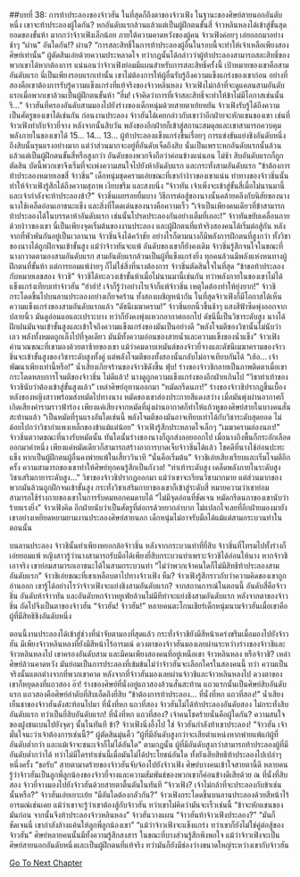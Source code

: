 ##บทที่ 38: การท้าประลองของจ้าวฮัน
ในที่สุดก็ถึงตาของจ้าวเฟิง ในฐานะของศิษย์สายนอกอันดับหนึ่ง เขาจะท้าประลองผู้ใดกัน?
หกอันดับแรกล้วนแล้วแต่เป็นผู้ฝึกตนขั้นสี่ จ้าวหลินหลงได้เข้าสู่ขั้นสุดยอดของขั้นห้า มากกว่าจ้าวเฟิงเล็กน้อย ภายใต้ความคาดหวังของผู้คน จ้าวเฟิงค่อยๆ เอ่ยออกมาอย่างช้าๆ
“ผ่าน”
อันใดกัน!? ผ่าน?
“การสละสิทธิ์ในการท้าประลองผู้อื่นในรอบนี้จะทำให้เจ้าเหลือเพียงสองศิษย์เท่านั้น” ผู้ตัดสินเอ่ยด้วยความประหลาดใจ
ทว่ากฎนั้นได้กล่าวว่าผู้ท้าประลองสามารถสละสิทธิ์ของพวกเขาได้หากต้องการ แน่นอนว่าจ้าวเฟิงย่อมมีแผนสำหรับการสละสิทธิ์ครั้งนี้
เป้าหมายของเขาคือสามอันดับแรก นี่เป็นเพียงรอบแรกเท่านั้น เขาไม่ต้องการให้ผู้อื่นรับรู้ถึงความแข็งแกร่งของเขาก่อน
อย่างที่สองคือเขาต้องการรับรู้ความแข็งแกร่งที่แท้จริงของจ้าวหลินหลง จ้าวเฟิงไม่กล้าที่จะดูแคลนสามอันดับแรกเมื่อพวกเขาล้วนเป็นผู้ฝึกตนขั้นห้า
“ฮึ่ม! เจ้าคิดว่าการที่เจ้าสละสิทธิ์จะทำให้ข้าไม่มีโอกาสเช่นนั้นรึ…” จ้าวฮันที่ครองอันดับสามมองไปยังร่างของเด็กหนุ่มด้วยสายตาเย้ยหยัน จ้าวเฟิงรับรู้ได้ถึงความเป็นศัตรูของเขาได้เช่นกัน
ก่อนงานประลอง จ้าวฮันได้เคยกล่าวกับเขาว่าอีกฝ่ายจะหักแขนของเขา เช่นที่จ้าวเฟิงทำกับจ้าวยี่จาง
หลังจากนั้นสิบวัน พลังของอีกฝ่ายก็เข้าสู่สถานะสมดุลและเขาสามารถควบคุมพลังภายในของเขาได้
15… 14… 13…
ผู้ท้าประลองแข็งแกร่งขึ้นเรื่อยๆ การแข่งขันแย่งชิงอันดับหนึ่งถึงสิบนั้นรุนแรงอย่างมาก แต่ว่าส่วนมากจะอยู่ที่อันดับเจ็ดถึงสิบ นั่นเป็นเพราะหกอันดับแรกนั้นล้วนแล้วแต่เป็นผู้ฝึกตนขั้นสี่หรือสูงกว่า อันดับของพวกจึงถือว่าค่อนข้างแน่นอน
ไม่ช้า สิบอันดับแรกก็ถูกตัดสิน บัดนี้พวกเขาจึงเริ่มที่จะเพ่งความสนใจไปยังห้าอันดับแรก และกระทั่งสามอันดับแรก
“ข้าต้องการท้าประลองหมายเลขสี่ จ้าวชิ่น” เด็กหนุ่มชุดครามเอ่ยขณะที่เขากำง้าวของเขาแน่น ท่าทางของจ้าวชิ่นนั้นทำให้จ้าวเฟิงรู้สึกได้ถึงความสุภาพ เงียบขรึม และสงบนิ่ง
“จ้าวทัน เจ้าเพิ่งจะเข้าสู่ขั้นสี่เมื่อไม่นานมานี้และเจ้ากำลังจะท้าประลองข้า?” จ้าวชิ่นเผยรอยยิ้มบาง วิธีการต่อสู้ของนางนั้นคล้ายคลึงกับนิสัยของนาง นางใช้เคล็ดอ่อนเอาชนะแข็ง และสิ่งที่โดดเด่นของนางคือความเร็ว
“เจ้าเป็นเพียงคนเดียวที่ข้าสามารถท้าประลองได้ในบรรดาห้าอันดับแรก เช่นนั้นโปรดประลองกันอย่างเต็มที่เถอะ!” จ้าวทันขยับเคลื่อนกายด้วยง้าวของเขา นี่เป็นเพียงจุดเริ่มต้นของงานประลอง และผู้ฝึกตนที่แท้จริงสองคนได้เริ่มต่อสู้กัน หลังจากที่พัวพันกันอยู่เป็นเวลานาน จ้าวชิ่นจึงได้คว้าชัย อย่างไรก็ตามนางก็มีพลังการฝึกตนที่สูงกว่า ทั้งวิชาของนางได้ถูกฝึกจนเข้าขั้นสูง
แม้ว่าจ้าวทันจะแพ้ อันดับของเขาก็ยังคงเดิม จ้าวชิ่นรู้สึกจนใจในขณะที่นางกวาดตามองสามอันดับแรก สามอันดับแรกล้วนเป็นผู้ที่แข็งแกร่งยิ่ง ทุกคนล้วนมีพลังแห่งหนทางผู้ฝึกตนที่ขั้นห้า แต่การยอมแพ้ง่ายๆ ก็ไม่ใช่สิ่งที่นางต้องการ
จ้าวชิ่นตัดสินใจในที่สุด
“ข้าขอท้าประลองกับหมายเลขสอง จ้าวชิ”
จ้าวชิได้ทะลวงเข้าขั้นห้าเมื่อไม่นานมานี้เช่นกัน ทว่าพลังภายในของเขาไม่ได้แข็งแกร่งเทียบเท่าจ้าวฮัน
“ฮ่าฮ่า! เจ้าก็รู้ว่าอย่างไรเจ้าก็แพ้จ้าวชิ่น เหตุใดต้องทำให้ยุ่งยาก!” จ้าวชิกระโดดขึ้นไปบนลานประลองอย่างเกียจคร้าน
ทั้งสองเผชิญหน้ากัน ในที่สุดจ้าวเฟิงก็มีโอกาสได้เห็นความแข็งแกร่งของสามอันดับแรกแล้ว
“ดัชนีเมฆาคราม!” จ้าวชิ่นยกนิ้วขึ้นช้าๆ แสงสีฟ้าซีดพุ่งออกจากปลายนิ้ว มันดูอ่อนแอและเปราะบาง ทว่าก็ยังคงพุ่งแหวกอากาศออกไป ดัชนีนี้เป็นวิชาระดับสูง นางได้ฝึกฝนมันจนเข้าขั้นสูงและเข้าใจถึงความแข็งแกร่งของมันเป็นอย่างดี
“พลังโจมตีของวิชานั้นไม่นับว่าเลว พลังทั้งหมดถูกเล็งไปที่จุดเดียว มันมีทั้งความอ่อนของสายน้ำและความแข็งของน้ำแข็ง” จ้าวเฟิงคำนวณขณะที่เขามองด้วยตาซ้ายของเขา
แม้ว่าคมดาบเหมันต์ของจ้าวยี่จางและดัชนีเมฆาครามของจ้าวชิ่นจะเข้าขั้นสูงของวิชาระดับสูงทั้งคู่ แต่พลังโจมตีของทั้งสองนั้นกลับไม่อาจเทียบกันได้
“เฮ้อ… เจ้าพัฒนาเพียงเท่านี้หรือ!” น้ำเสียงเกียจร้านของจ้าวชิดังขึ้น
ฟุ่บ!
ร่างของจ้าวชิกลายเป็นภาพติดตาเมื่อเขากระโดดหลบการโจมตีของจ้าวชิ่น
ไม่ดีแล้ว!
นางดูถูกความแข็งแกร่งของอีกฝ่ายเกินไป
“วิชาท่าเท้าของจ้าวชินับว่าต้องเข้าสู่ขั้นสูงแล้ว” เหล่าศิษย์อุทานออกมา
“หมัดกรีดนภา!” ร่างของจ้าวชิปรากฏขึ้นเบื้องหลังของหญิงสาวพร้อมส่งหมัดไปทางนาง
หมัดของเขาส่องประกายสีแดงสว่าง เมื่อมันพุ่งผ่านอากาศก็เกิดเสียงคำรามราวฟ้าร้อง เพียงแค่เสียงจากหมัดที่มุ่งผ่านอากาศก็ทำให้แก้วหูของศิษย์สายในบางคนสั่นสะท้านแล้ว
“เป็นหมัดที่รุนแรงอันใดเช่นนี้ พลังโจมตีของมันอาจเทียบเท่าได้กับวิชาระดับสุดยอด ไม่ด้อยไปกว่าวิชากำแพงเหล็กของข้าแม้แต่น้อย” จ้าวเฟิงรู้สึกประหลาดใจเล็กๆ
“เมฆาครามล่องนภา!” จ้าวชิ่นตวาดขณะที่นางรับหมัดนั้น ทันใดนั้นร่างของนางก็ถูกส่งลอยออกไป เมื่อนางถึงพื้นก็กระอักเลือดออกมาคำหนึ่ง
เพียงแค่หมัดเดียวก็สามารถสร้างอาการบาดเจ็บจ้าวชิ่นได้แล้ว โชคดีที่นางใช้อ่อนปะทะแข็ง หากเป็นผู้ฝึกตนผู้อื่นคงพ่ายแพ้ในเสี้ยววินาที
“นั่นคือเริ่มต้น” จ้าวชิเอ่ยเสียงเรียบและเริ่มโจมตีอีกครั้ง ความสามารถของเขาทำให้ศิษย์ทุกคนรู้สึกเป็นกังวล!
“ท่าเท้าระดับสูง เคล็ดพลังภายในระดับสูง วิชาเสริมกายาระดับสูง…”
วิชาของจ้าวชิปรากฏออกมา แม้ว่าเขาจะเรียนวิชามากมาย แต่ส่วนมากของพวกมันล้วนถูกฝึกจนเข้าขั้นสูง กระทั่งวิชาเสริมกายาของเขาก็เข้าสู่ระดับสี่ หมายความว่าเขาย่อมสามารถใช้ร่างกายของเขาในการรับคมหอกคมดาบได้
“ไม่มีจุดอ่อนที่ชัดเจน หมัดกรีดนภาของเขานับว่าร้ายแรงยิ่ง” จ้าวเฟิงคิด อีกฝ่ายนับว่าเป็นศัตรูที่ต่อกรด้วยยากลำบาก
ไม่แปลกใจเลยที่อีกฝ่ายมองมายังเขาอย่างเหยียดหยามยามงานประลองศิษย์สายนอก เด็กหนุ่มไม่อาจรับมือได้แม้แต่สามกระบวนท่าในตอนนั้น

บนลานประลอง
จ้าวชินั้นทำเพียงหยอกล้อจ้าวชิ่น หลังจากกระบวนท่าที่ยี่สิบ จ้าวชิ่นที่โทรมไปทั้งร่างก็เอ่ยยอมแพ้ หญิงสาวรู้ว่านางสามารถรับมือได้เพียงยี่สิบกระบวนท่าเพราะจ้าวชิได้อ่อนให้นาง หากจ้าวชิเอาจริง เขาย่อมสามารถเอาชนะได้ในสามกระบวนท่า
“ไม่ว่าพวกเจ้าคนใดก็ไม่มีสิทธิท้าประลองสามอันดับแรก” จ้าวชิเอ่ยขณะที่เขาเหลือบตาไปทางจ้าวเฟิง
หืม?
จ้าวเฟิงรู้สึกราวกับว่าความคิดของเขาถูกอ่านออก
เขารู้ได้อย่างไรว่าจ้าวเฟิงจะแย่งชิงสามอันดับแรก?
จากสถานการณ์ในตอนนี้ อันดับสี่คือจ้าวชิ่น อันดับห้าจ้าวทัน และอันดับหกจ้าวหยูเฟ่ยล้วนไม่มีทีท่าจะแย่งชิงสามอันดับแรก
หลังจากตาของจ้าวชิ่น ถัดไปจึงเป็นตาของจ้าวฮัน
“จ้าวฮัน! จ้าวฮัน!” หลายคนตะโกนเชียร์เด็กหนุ่มนามจ้าวฮันเมื่อเขาคือผู้ที่มีสิทธิชิงอันดับหนึ่ง

ตอนนี้งานประลองได้เข้าสู่ช่วงที่น่าจับตามองที่สุดแล้ว กระทั่งจ้าวชิยังมีสีหน้าเคร่งขรึมเมื่อมองไปยังจ้าวฮัน มีเพียงจ้าวหลินหลงที่ยังมีสีหน้าไร้อารมณ์
ดวงตาของจ้าวฮันมองเลยผ่านระหว่างร่างของจ้าวชิและจ้าวหลินหลงไป เขาครองอันดับสาม และมีคนเพียงสองคนที่อยู่เหนือเขา
จ้าวหลินหลง หรือจ้าวชิ?
เหล่าศิษย์ล้วนคาดหวัง มันย่อมเป็นการประลองที่เข้มข้นไม่ว่าจ้าวฮันจะเลือกใครในสองคนนี้
ทว่า ความเป็นจริงนั้นแตกต่างจากที่พวกเขาคาด หลังจากที่จ้าวฮันมองเลยผ่านจ้าวชิและจ้าวหลินหลงไป ดวงตาของเขาก็หยุดลงที่แถวสอง
อ๊า!
ร่างของศิษย์ที่นั่งอยู่แถวสองล้วนสั่นสะท้าน แถวแรกนั้นเป็นศิษย์สิบอันดับแรก แถวสองคือศิษย์ลำดับที่สิบเอ็ดถึงยี่สิบ
“ข้าต้องการท้าประลอง… ที่นั่งที่หก แถวที่สอง!” น้ำเสียงเย็นชาของจ้าวฮันดังสะท้อนไปมา
ที่นั่งที่หก แถวที่สอง
จ้าวฮันไม่ได้ท้าประลองอันดับสอง ไม่กระทั่งสิบอันดับแรก ทว่าเป็นยี่สิบอันดับแรก!
ที่นั่งที่หก แถวที่สอง? เจ้าคนโชคร้ายนั่นคือผู้ใดกัน?
ความสนใจของฝูงชนเบนไปยังจุดๆ นั้นในทันที
ข้า?
จ้าวเฟิงนิ่งอึ้งไป
ใช่ จ้าวฮันกำลังท้าเขาประลอง!
“จ้าวฮัน เจ้ามั่นใจนะว่าเจ้าต้องการเช่นนี้?” ผู้ตัดสินมุ่นคิ้ว
“ผู้ที่มีอันดับสูงกว่าจะเสียตำแหน่งหากพ่ายแพ้แก่ผู้ที่อันดับต่ำกว่า และแม้เจ้าจะชนะเจ้าก็ไม่ได้อันใด”
ตามกฎนั้น ผู้ที่มีอันดับสูงกว่าสามารถท้าประลองผู้ที่มีอันดับต่ำกว่าได้ ทว่าไม่มีใครทำเช่นนี้เมื่อมันไม่ได้ประโยชน์อันใด ทั้งยังเสียสิทธิท้าประลองไปเปล่าๆ หนึ่งครั้ง
“ขอรับ” สายตามาดร้ายของจ้าวฮันจับจ้องไปยังจ้าวเฟิง
ศิษย์บางคนเข้าใจสายตานี้ดี หลายคนรู้ว่าจ้าวฮันเป็นลูกพี่ลูกน้องของจ้าวยี่จางและความสัมพันธ์ของพวกเขาก็ค่อนข้างดีเสียด้วย ณ ที่นั่งที่สิบสอง จ้าวยี่จางมองไปยังจ้าวฮันด้วยสายตาตื้นตันในทันที
“จ้าวเฟิง? เจ้าไม่กล้าที่จะประลองกับข้าเช่นนั้นหรือ?” จ้าวฮันเอ่ยเยาะเย้ย
“มีอันใดต้องกลัวกัน?” จ้าวเฟิงกระโดดขึ้นบนลานประลองด้วยสีหน้าไร้อารมณ์เช่นเคย
แม้ว่าเขาจะรู้ว่าเขาต้องสู้กับจ้าวฮัน ทว่าเขาไม่คิดว่ามันจะเร็วเช่นนี้
“ข้าจะหักแขนของมันก่อน จากนั้นจึงท้าประลองจ้าวหลินหลง” จ้าวฮันวางแผน
“จ้าวฮันท้าจ้าวเฟิงประลอง?”
“มันก็ชัดเจนนี่ เขากำลังล้างแค้นให้ลูกพี่ลูกน้องเขา”
“แม้ว่าจ้าวเฟิงจะแข็งแกร่ง ทว่าเขาก็ยังไม่ใช่คู่ต่อสู้ของจ้าวฮัน”
ศิษย์หลายคนนั้นมีทั้งความรู้สึกสงสาร ในขณะที่บางส่วนรู้สึกพึงพอใจ
แม้ว่าจ้าวเฟิงจะเป็นศิษย์สายนอกอันดับหนึ่งและเป็นผู้ฝึกตนที่แท้จริง ทว่ามันก็ยังมีช่องว่างขนาดใหญ่ระหว่างเขากับจ้าวฮัน



[Go To Next Chapter]( ./39.md)